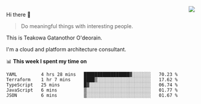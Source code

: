 <img align="right" src="https://github-readme-stats.vercel.app/api?username=Teakowa&show_icons=true&icon_color=2f80ed&text_color=718096&bg_color=ffffff&hide_title=true" />

Hi there 👋

> Do meaningful things with interesting people.

This is Teakowa Gatanothor O'deorain.

I'm a cloud and platform architecture consultant.

📊 **This week I spent my time on**
<!--START_SECTION:waka-->
```text
YAML         4 hrs 28 mins   █████████████████▓░░░░░░░   70.23 % 
Terraform    1 hr 7 mins     ████▒░░░░░░░░░░░░░░░░░░░░   17.62 % 
TypeScript   25 mins         █▓░░░░░░░░░░░░░░░░░░░░░░░   06.74 % 
JavaScript   6 mins          ▒░░░░░░░░░░░░░░░░░░░░░░░░   01.77 % 
JSON         6 mins          ▒░░░░░░░░░░░░░░░░░░░░░░░░   01.67 % 
```
<!--END_SECTION:waka-->

